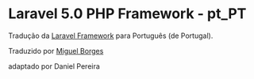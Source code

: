 # Laravel 5.0 PHP Framework - pt_PT

Tradução da [Laravel Framework](http://laravel.com) para Português (de Portugal).

Traduzido por [Miguel Borges](http://miguelborges.com)

  adaptado por Daniel Pereira 

